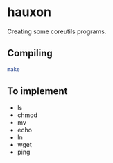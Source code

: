 # hauxon

Creating some coreutils programs.

## Compiling

```bash
make
```

## To implement

- ls
- chmod
- mv
- echo
- ln
- wget
- ping
